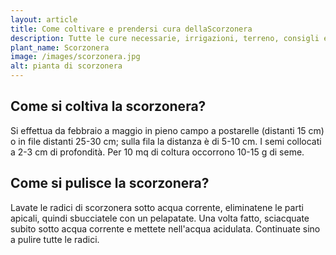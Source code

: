 ```yaml
---
layout: article
title: Come coltivare e prendersi cura dellaScorzonera
description: Tutte le cure necessarie, irrigazioni, terreno, consigli e molto altro sulla coltivazione della Scorzonera
plant_name: Scorzonera
image: /images/scorzonera.jpg
alt: pianta di scorzonera
---
```


## Come si coltiva la scorzonera?

 Si effettua da febbraio a maggio in pieno campo a postarelle (distanti 15 cm) o in file distanti 25-30 cm; sulla fila la distanza è di 5-10 cm. I semi collocati a 2-3 cm di profondità. Per 10 mq di coltura occorrono 10-15 g di seme.

## Come si pulisce la scorzonera?

Lavate le radici di scorzonera sotto acqua corrente, eliminatene le parti apicali, quindi sbucciatele con un pelapatate. Una volta fatto, sciacquate subito sotto acqua corrente e mettete nell'acqua acidulata. Continuate sino a pulire tutte le radici.

